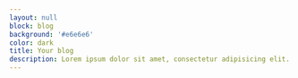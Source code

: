 ```yaml
---
layout: null
block: blog
background: '#e6e6e6'
color: dark
title: Your blog
description: Lorem ipsum dolor sit amet, consectetur adipisicing elit. Odit quia aut, placeat unde saepe ipsum est non libero sapiente sit.
---
```


